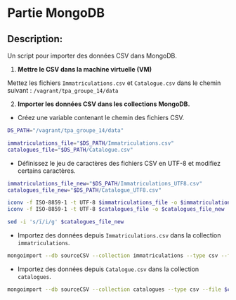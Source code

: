 # Partie MongoDB

## Description:

Un script pour importer des données CSV dans MongoDB.

1. **Mettre le CSV dans la machine virtuelle (VM)**

Mettez les fichiers `Immatriculations.csv` et `Catalogue.csv` dans le chemin suivant : `/vagrant/tpa_groupe_14/data`

2. **Importer les données CSV dans les collections MongoDB.**

- Créez une variable contenant le chemin des fichiers CSV.

```bash
DS_PATH="/vagrant/tpa_groupe_14/data"

immatriculations_file="$DS_PATH/Immatriculations.csv"
catalogues_file="$DS_PATH/Catalogue.csv"

```

- Définissez le jeu de caractères des fichiers CSV en UTF-8 et modifiez certains caractères.

```bash
immatriculations_file_new="$DS_PATH/Immatriculations_UTF8.csv"
catalogues_file_new="$DS_PATH/Catalogue_UTF8.csv"

iconv -f ISO-8859-1 -t UTF-8 $immatriculations_file -o $immatriculations_file_new
iconv -f ISO-8859-1 -t UTF-8 $catalogues_file -o $catalogues_file_new

sed -i 's/ï/i/g' $catalogues_file_new
```

- Importez des données depuis `Immatriculations.csv` dans la collection `immatriculations`.

```bash
mongoimport --db sourceCSV --collection immatriculations --type csv --file $immatriculations_file_new --headerline
```

- Importez des données depuis `Catalogue.csv` dans la collection `catalogues`.

```bash
mongoimport --db sourceCSV --collection catalogues --type csv --file $catalogues_file_new --headerline;
```
